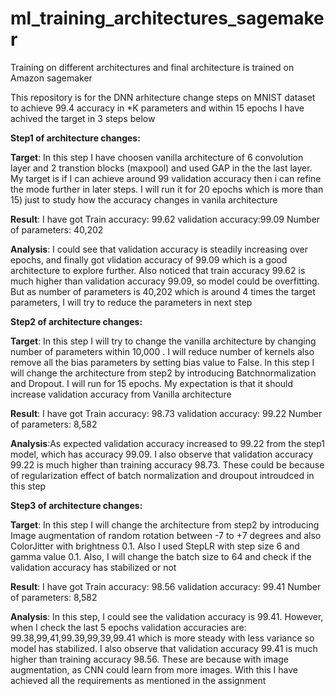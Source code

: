 # ml_training_architectures_sagemaker
Training on different architectures and final architecture is trained on Amazon sagemaker

This repository is for the DNN arhitecture change steps on MNIST dataset to achieve 99.4 accuracy in *K parameters and within 15 epochs
I have achived the target in 3 steps below

**Step1 of architecture changes:**

**Target**: In this step I have choosen vanilla architecture of 6 convolution layer and 2 transtion blocks (maxpool) and used GAP in the the last layer. My target is if I can achieve around 99 validation accuracy then i can refine the mode further in later steps. I will run it for 20 epochs which is more than 15) just to study how the accuracy changes in vanila architecture

**Result**: I have got Train accuracy: 99.62 validation accuracy:99.09 Number of parameters: 40,202

**Analysis**: I could see that validation accuracy is steadily increasing over epochs, and finally got vlidation accuracy of 99.09 which is a good architecture to explore further. Also noticed that train accuracy 99.62 is much higher than validation accuracy 99.09, so model could be overfitting. But as number of parameters is 40,202 which is around 4 times the target parameters, I will try to reduce the parameters in next step


**Step2 of architecture changes:**

**Target**: In this step I will try to change the vanilla architecture by changing number of parameters within 10,000 . I will reduce number of kernels also remove all the bias parameters by setting bias value to False. In this step I will change the architecture from step2 by introducing Batchnormalization and Dropout. I will run for 15 epochs. My expectation is that it should increase validation accuracy from Vanilla architecture

**Result**: I have got Train accuracy: 98.73   validation accuracy: 99.22  Number of parameters: 8,582

**Analysis**:As expected validation accuracy increased to 99.22  from the step1 model, which has accuracy 99.09. I also observe that validation accuracy 99.22  is much higher than training accuracy 98.73. These could be  because of regularization effect of batch normalization and droupout introudced in this step

**Step3 of architecture changes:**

**Target**: In this step I will change the architecture from step2 by introducing Image augmentation of random rotation between -7 to +7 degrees and also ColorJitter with brightness 0.1. Also I used StepLR with step size 6 and gamma value 0.1. Also, I will change the batch size to 64 and check if the validation accuracy has stabilized or not

**Result**: I have got Train accuracy: 98.56 validation accuracy: 99.41 Number of parameters: 8,582

**Analysis**: In this step, I could see the validation accuracy is 99.41. However, when I check the last 5 epochs validation accuracies are: 99.38,99,41,99.39,99,39,99.41 which is more steady with less variance so model has stabilized. I also observe that validation accuracy 99.41 is much higher than training accuracy 98.56. These are because with image augmentation, as CNN could learn from more images. With this I have achieved all the requirements as mentioned in the assignment
